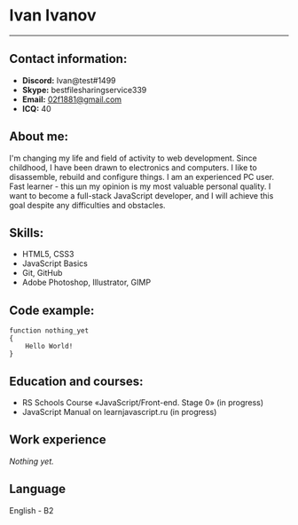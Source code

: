 # **Ivan Ivanov**
-----------
## Contact information:
* **Discord:** Ivan@test#1499
* **Skype:** bestfilesharingservice339
* **Email:** 02f1881@gmail.com
* **ICQ:** 40

## About me:
I'm changing my life and field of activity to web development. Since childhood, I have been drawn to electronics and computers. I like to disassemble, rebuild and configure things. I am an experienced PC user. Fast learner - this шn my opinion is my most valuable personal quality. I want to become a full-stack JavaScript developer, and I will achieve this goal despite any difficulties and obstacles.

## Skills:
* HTML5, CSS3
* JavaScript Basics
* Git, GitHub
* Adobe Photoshop, Illustrator, GIMP

## Code example:
```
function nothing_yet
{
    Hello World!
}
```

## Education and courses:
* RS Schools Course «JavaScript/Front-end. Stage 0» (in progress)
* JavaScript Manual on learnjavascript.ru (in progress)

## Work experience
*Nothing yet.*

## Language
English - B2
